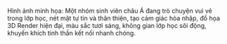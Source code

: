 Hình ảnh minh họa: Một nhóm sinh viên châu Á đang trò chuyện vui vẻ trong lớp học, nét mặt tự tin và thân thiện, tạo cảm giác hòa nhập, đồ họa 3D Render hiện đại, màu sắc tươi sáng, không gian lớp học sôi động, khuyến khích tinh thần kết nối nhanh chóng.